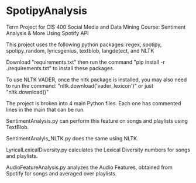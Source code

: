 # SpotipyAnalysis
Term Project for CIS 400 Social Media and Data Mining Course: Sentiment Analysis &amp; More Using Spotify API

This project uses the following python packages: regex, spotipy, spotipy_random, lyricsgenius, textblob, langdetect, and NLTK 

Download "requirements.txt" then run the command "pip install -r ./requirements.txt" to install these packages.

To use NLTK VADER, once the nltk package is installed, you may also need to run the command: "nltk.download('vader_lexicon')" or just "nltk.download()"

The project is broken into 4 main Python files. Each one has commented lines in the main that can be run.

SentimentAnalysis.py can perform this feature on songs and playlists using TextBlob. 

SentimentAnalyis_NLTK.py does the same using NLTK.

LyricalLexicalDiversity.py calculates the Lexical Diversity numbers for songs and playlists.

AudioFeatureAnalysis.py analyzes the Audio Features, obtained from Spotify for songs and averaged over playlists.
